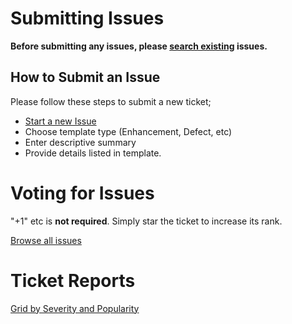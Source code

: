 # Submitting Issues #

**Before submitting any issues, please [search existing](http://code.google.com/p/queueman/issues/advsearch) issues.**

## How to Submit an Issue ##

Please follow these steps to submit a new ticket;
  * [Start a new Issue](http://code.google.com/p/queueman/issues/entry)
  * Choose template type (Enhancement, Defect, etc)
  * Enter descriptive summary
  * Provide details listed in template.

# Voting for Issues #

"+1" etc is **not required**. Simply star the ticket to increase its rank.

[Browse all issues](http://code.google.com/p/queueman/issues/list)


# Ticket Reports #
[Grid by Severity and Popularity](http://code.google.com/p/queueman/issues/list?can=2&q=&colspec=ID+Type+Status+Priority+Milestone+Owner+Summary&sort=&x=priority&y=stars&cells=tiles&mode=grid)